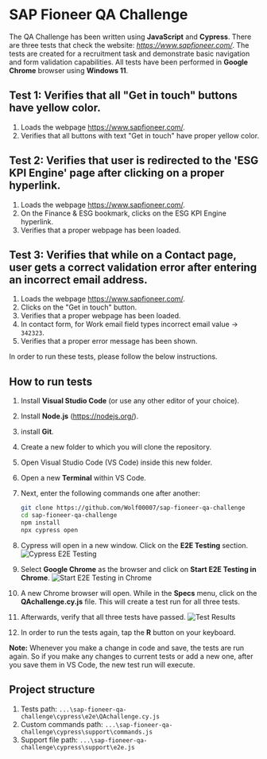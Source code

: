 # SAP Fioneer QA Challenge

The QA Challenge has been written using **JavaScript** and **Cypress**. There are three tests that check the website: _https://www.sapfioneer.com/_. The tests are created for a recruitment task and demonstrate basic navigation and form validation capabilities. All tests have been performed in **Google Chrome** browser using **Windows 11**.

## Test 1: Verifies that all "Get in touch" buttons have yellow color.
1. Loads the webpage https://www.sapfioneer.com/.
2. Verifies that all buttons with text "Get in touch" have proper yellow color.

## Test 2: Verifies that user is redirected to the 'ESG KPI Engine' page after clicking on a proper hyperlink.
1. Loads the webpage https://www.sapfioneer.com/.
2. On the Finance & ESG bookmark, clicks on the ESG KPI Engine hyperlink.
3. Verifies that a proper webpage has been loaded.

## Test 3: Verifies that while on a Contact page, user gets a correct validation error after entering an incorrect email address.
1. Loads the webpage https://www.sapfioneer.com/.
2. Clicks on the "Get in touch" button.
3. Verifies that a proper webpage has been loaded.
4. In contact form, for Work email field types incorrect email value -> `342323`.
5. Verifies that a proper error message has been shown.

In order to run these tests, please follow the below instructions.

## How to run tests

1. Install **Visual Studio Code** (or use any other editor of your choice).
2. Install **Node.js** (https://nodejs.org/).
3. install **Git**.
4. Create a new folder to which you will clone the repository.
5. Open Visual Studio Code (VS Code) inside this new folder.
6. Open a new **Terminal** within VS Code.
7. Next, enter the following commands one after another:

   ```bash
   git clone https://github.com/Wolf00007/sap-fioneer-qa-challenge
   cd sap-fioneer-qa-challenge
   npm install
   npx cypress open
   ```
   
8. Cypress will open in a new window. Click on the **E2E Testing** section.
   ![Cypress E2E Testing](https://github.com/Wolf00007/sap-fioneer-qa-challenge/assets/36706107/bf3ea495-d925-4748-971e-0480a71b3132)
9. Select **Google Chrome** as the browser and click on **Start E2E Testing in Chrome**.
   ![Start E2E Testing in Chrome](https://github.com/Wolf00007/sap-fioneer-qa-challenge/assets/36706107/b010b98a-a7d4-4220-9ad1-d1a72c552d08)
10. A new Chrome browser will open. While in the **Specs** menu, click on the **QAchallenge.cy.js** file. This will create a test run for all three tests.
11. Afterwards, verify that all three tests have passed.
    ![Test Results](https://github.com/Wolf00007/sap-fioneer-qa-challenge/assets/36706107/7ea18371-8861-45e8-868b-eb5b2f2513df)
12. In order to run the tests again, tap the **R** button on your keyboard.

**Note:** Whenever you make a change in code and save, the tests are run again. So if you make any changes to current tests or add a new one, after you save them in VS Code, the new test run will execute.

## Project structure

1. Tests path: `...\sap-fioneer-qa-challenge\cypress\e2e\QAchallenge.cy.js`
2. Custom commands path: `...\sap-fioneer-qa-challenge\cypress\support\commands.js`
3. Support file path: `...\sap-fioneer-qa-challenge\cypress\support\e2e.js`
